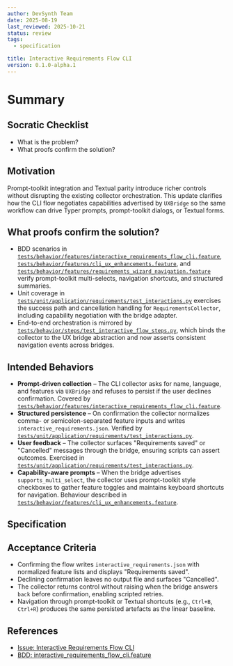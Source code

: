 ```yaml
---
author: DevSynth Team
date: 2025-08-19
last_reviewed: 2025-10-21
status: review
tags:
  - specification

title: Interactive Requirements Flow CLI
version: 0.1.0-alpha.1
---
```


<!--
Required metadata fields:
- author: document author
- date: creation date
- last_reviewed: last review date
- status: draft | review | published
- tags: search keywords
- title: short descriptive name
- version: specification version
-->

# Summary

## Socratic Checklist
- What is the problem?
- What proofs confirm the solution?

## Motivation

Prompt-toolkit integration and Textual parity introduce richer controls without disrupting the existing collector orchestration. This update clarifies how the CLI flow negotiates capabilities advertised by `UXBridge` so the same workflow can drive Typer prompts, prompt-toolkit dialogs, or Textual forms.

## What proofs confirm the solution?

- BDD scenarios in [`tests/behavior/features/interactive_requirements_flow_cli.feature`](../../tests/behavior/features/interactive_requirements_flow_cli.feature), [`tests/behavior/features/cli_ux_enhancements.feature`](../../tests/behavior/features/cli_ux_enhancements.feature), and [`tests/behavior/features/requirements_wizard_navigation.feature`](../../tests/behavior/features/requirements_wizard_navigation.feature) verify prompt-toolkit multi-selects, navigation shortcuts, and structured summaries.
- Unit coverage in [`tests/unit/application/requirements/test_interactions.py`](../../tests/unit/application/requirements/test_interactions.py) exercises the success path and cancellation handling for `RequirementsCollector`, including capability negotiation with the bridge adapter.
- End-to-end orchestration is mirrored by [`tests/behavior/steps/test_interactive_flow_steps.py`](../../tests/behavior/steps/test_interactive_flow_steps.py), which binds the collector to the UX bridge abstraction and now asserts consistent navigation events across bridges.

## Intended Behaviors

- **Prompt-driven collection** – The CLI collector asks for name, language, and features via `UXBridge` and refuses to persist if the user declines confirmation. Covered by [`tests/behavior/features/interactive_requirements_flow_cli.feature`](../../tests/behavior/features/interactive_requirements_flow_cli.feature).
- **Structured persistence** – On confirmation the collector normalizes comma- or semicolon-separated feature inputs and writes `interactive_requirements.json`. Verified by [`tests/unit/application/requirements/test_interactions.py`](../../tests/unit/application/requirements/test_interactions.py).
- **User feedback** – The collector surfaces "Requirements saved" or "Cancelled" messages through the bridge, ensuring scripts can assert outcomes. Exercised in [`tests/unit/application/requirements/test_interactions.py`](../../tests/unit/application/requirements/test_interactions.py).
- **Capability-aware prompts** – When the bridge advertises `supports_multi_select`, the collector uses prompt-toolkit style checkboxes to gather feature toggles and maintains keyboard shortcuts for navigation. Behaviour described in [`tests/behavior/features/cli_ux_enhancements.feature`](../../tests/behavior/features/cli_ux_enhancements.feature).


## Specification

## Acceptance Criteria

- Confirming the flow writes `interactive_requirements.json` with normalized feature lists and displays "Requirements saved".
- Declining confirmation leaves no output file and surfaces "Cancelled".
- The collector returns control without raising when the bridge answers `back` before confirmation, enabling scripted retries.
- Navigation through prompt-toolkit or Textual shortcuts (e.g., `Ctrl+B`, `Ctrl+R`) produces the same persisted artefacts as the linear baseline.

## References

- [Issue: Interactive Requirements Flow CLI](../../issues/interactive-requirements-flow-cli.md)
- [BDD: interactive_requirements_flow_cli.feature](../../tests/behavior/features/interactive_requirements_flow_cli.feature)
